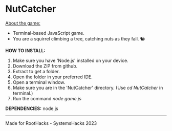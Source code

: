 # NutCatcher
<ins>About the game:</ins>
<br>
- Terminal-based JavaScript game. <br>
- You are a squirrel climbing a tree, catching nuts as they fall. 🐿️

<b>HOW TO INSTALL:</b>
1. Make sure you have 'Node.js' installed on your device.
1. Download the ZIP from github.
2. Extract to get a folder.
3. Open the folder in your preferred IDE.
4. Open a terminal window.
4. Make sure you are in the 'NutCatcher' directory. (Use <i>cd NutCatcher</i> in terminal.)
5. Run the command <i>node game.js</i>

<b>DEPENDENCIES:</b>
node.js

---

Made for RootHacks - SystemsHacks 2023
